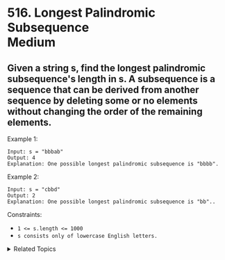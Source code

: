 # 516. Longest Palindromic Subsequence<br> Medium

## Given a string s, find the longest palindromic subsequence's length in s. A subsequence is a sequence that can be derived from another sequence by deleting some or no elements without changing the order of the remaining elements.

Example 1:

```
Input: s = "bbbab"
Output: 4
Explanation: One possible longest palindromic subsequence is "bbbb".
```

Example 2:

```
Input: s = "cbbd"
Output: 2
Explanation: One possible longest palindromic subsequence is "bb"..
```

Constraints:

- `1 <= s.length <= 1000`
- `s consists only of lowercase English letters.`

<details>

<summary> Related Topics </summary>

-   `Dynamic Programming`
-   `String`

</details>
